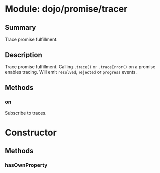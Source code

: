 # Module: dojo/promise/tracer

## Summary

Trace promise fulfillment.
## Description

Trace promise fulfillment. Calling `.trace()` or `.traceError()` on a
promise enables tracing. Will emit `resolved`, `rejected` or `progress`
events.
## Methods

### on
Subscribe to traces.

# Constructor

## Methods

### hasOwnProperty


